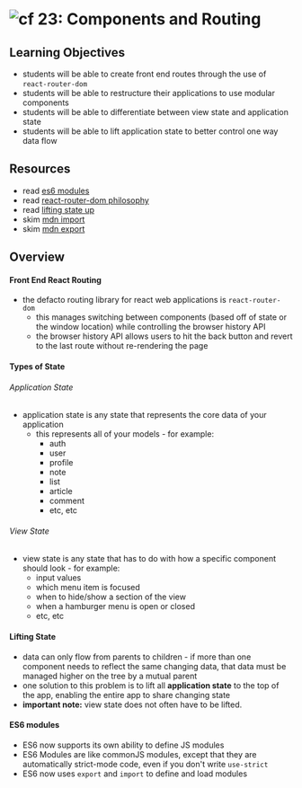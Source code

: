 ![cf](http://i.imgur.com/7v5ASc8.png) 23: Components and Routing
===

## Learning Objectives
* students will be able to create front end routes through the use of `react-router-dom`
* students will be able to restructure their applications to use modular components
* students will be able to differentiate between view state and application state
* students will be able to lift application state to better control one way data flow

## Resources
* read [es6 modules](https://hacks.mozilla.org/2015/08/es6-in-depth-modules/)
* read [react-router-dom philosophy](https://reacttraining.com/react-router/web/guides/philosophy)
* read [lifting state up](https://facebook.github.io/react/docs/lifting-state-up.html)
* skim [mdn import](https://developer.mozilla.org/en-US/docs/Web/JavaScript/Reference/Statements/import)
* skim [mdn export](https://developer.mozilla.org/en-US/docs/Web/JavaScript/Reference/Statements/export)

## Overview
#### Front End React Routing
* the defacto routing library for react web applications is `react-router-dom`
  * this manages switching between components (based off of state or the window location) while controlling the browser history API
  * the browser history API allows users to hit the back button and revert to the last route without re-rendering the page

#### Types of State
###### Application State
* application state is any state that represents the core data of your application
  * this represents all of your models - for example:
    * auth
    * user
    * profile
    * note
    * list
    * article
    * comment
    * etc, etc

###### View State
* view state is any state that has to do with how a specific component should look - for example:
  * input values
  * which menu item is focused
  * when to hide/show a section of the view
  * when a hamburger menu is open or closed
  * etc, etc

#### Lifting State
* data can only flow from parents to children - if more than one component needs to reflect the same changing data, that data must be managed higher on the tree by a mutual parent
* one solution to this problem is to lift all **application state** to the top of the app, enabling the entire app to share changing state
* **important note:** view state does not often have to be lifted.

#### ES6 modules
* ES6 now supports its own ability to define JS modules
* ES6 Modules are like commonJS modules, except that they are automatically strict-mode code, even if you don't write `use-strict`
* ES6 now uses `export` and `import` to define and load modules
